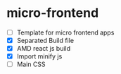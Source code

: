 # micro-frontend

- [ ] Template for micro frontend apps
- [x] Separated Build file
- [x] AMD react js build
- [x] Import minify js
- [ ] Main CSS
